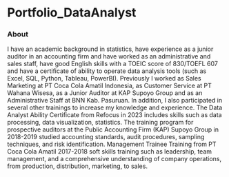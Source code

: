 # Portfolio_DataAnalyst

### About
I have an academic background in statistics, have experience as a junior auditor in an accounting firm and have worked as an administrative and sales staff, have good English skills with a TOEIC score of 830/TOEFL 607 and have a certificate of ability to operate data analysis tools (such as Excel, SQL, Python, Tableau, PowerBI). Previously I worked as Sales Marketing at PT Coca Cola Amatil Indonesia, as Customer Service at PT Wahana Wisesa, as a Junior Auditor at KAP Supoyo Group and as an Administrative Staff at BNN Kab. Pasuruan. In addition, I also participated in several other trainings to increase my knowledge and experience. The Data Analyst Ability Certificate from Refocus in 2023 includes skills such as data processing, data visualization, statistics. The training program for prospective auditors at the Public Accounting Firm (KAP) Supoyo Group in 2018-2019 studied accounting standards, audit procedures, sampling techniques, and risk identification. Management Trainee Training from PT Coca Cola Amatil 2017-2018 soft skills training such as leadership, team management, and a comprehensive understanding of company operations, from production, distribution, marketing, to sales.
